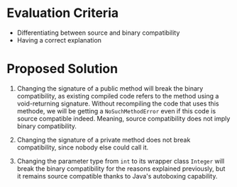 # Evaluation Criteria

- Differentiating between source and binary compatibility
- Having a correct explanation

# Proposed Solution

1) Changing the signature of a public method will break the binary compatibility, as existing compiled code refers to
   the method using a void-returning signature. Without recompiling the code that uses this methode, we will be getting
   a `NoSuchMethodError` even if this code is source compatible indeed. Meaning, source compatibility does not imply
   binary compatibility.

2) Changing the signature of a private method does not break compatibility, since nobody else could call it.

3) Changing the parameter type from `int` to its wrapper class `Integer` will break the binary compatibility for the
   reasons explained previously, but it remains source compatible thanks to Java's autoboxing capability.